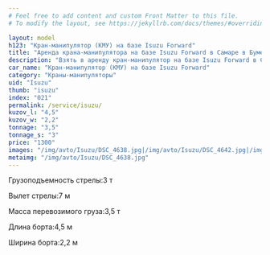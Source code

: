 ```yaml
---
# Feel free to add content and custom Front Matter to this file.
# To modify the layout, see https://jekyllrb.com/docs/themes/#overriding-theme-defaults

layout: model
h123: "Кран-манипулятор (КМУ) на базе Isuzu Forward"
title: "Аренда крана-манипулятора на базе Isuzu Forward в Самаре в Бумеранг-АвтоТранс"
description: "Взять в аренду кран-манипулятор на базе Isuzu Forward в Самаре в Бумеранг-АвтоТранс"
car_name: "Кран-манипулятор (КМУ) на базе Isuzu Forward"
category: "Краны-манипуляторы"
uid: "Isuzu"
thumb: "isuzu"
index: "021"
permalink: /service/isuzu/
kuzov_l: "4,5"
kuzov_w: "2,2"
tonnage: "3,5"
tonnage_s: "3"
price: "1300"
images: "/img/avto/Isuzu/DSC_4638.jpg|/img/avto/Isuzu/DSC_4642.jpg|/img/avto/Isuzu/DSC_4653.jpg"
metaimg: "/img/avto/Isuzu/DSC_4638.jpg"
---
```


<p><span>Грузоподъемность стрелы:</span><span>3 т</span></p>

<p><span>Вылет стрелы:</span><span>7 м</span></p>

<p><span>Масса перевозимого груза:</span><span>3,5 т</span></p>

<p><span>Длина борта:</span><span>4,5 м</span></p>

<p><span>Ширина борта:</span><span>2,2 м</span></p>

